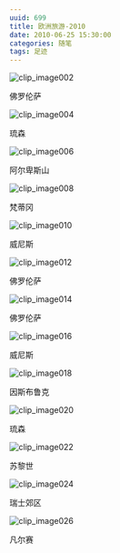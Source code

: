 ```yaml
---
uuid: 699
title: 欧洲旅游-2010
date: 2010-06-25 15:30:00
categories: 随笔
tags: 足迹
---
```

![clip_image002](https://skywind3000.github.io/images/blog/wp-content/2011/04/clip_image002_thumb5.jpg)

佛罗伦萨

![clip_image004](https://skywind3000.github.io/images/blog/wp-content/2011/04/clip_image004_thumb3.jpg)

琉森

![clip_image006](https://skywind3000.github.io/images/blog/wp-content/2011/04/clip_image006_thumb2.jpg)

阿尔卑斯山

![clip_image008](https://skywind3000.github.io/images/blog/wp-content/2011/04/clip_image008_thumb2.jpg)

梵蒂冈

![clip_image010](https://skywind3000.github.io/images/blog/wp-content/2011/04/clip_image010_thumb2.jpg)

威尼斯

![clip_image012](https://skywind3000.github.io/images/blog/wp-content/2011/04/clip_image012_thumb2.jpg)

佛罗伦萨

![clip_image014](https://skywind3000.github.io/images/blog/wp-content/2011/04/clip_image014_thumb1.jpg)

佛罗伦萨

![clip_image016](https://skywind3000.github.io/images/blog/wp-content/2011/04/clip_image016_thumb1.jpg)

威尼斯

![clip_image018](https://skywind3000.github.io/images/blog/wp-content/2011/04/clip_image018_thumb1.jpg)

因斯布鲁克

![clip_image020](https://skywind3000.github.io/images/blog/wp-content/2011/04/clip_image020_thumb1.jpg)

琉森

![clip_image022](https://skywind3000.github.io/images/blog/wp-content/2011/04/clip_image022_thumb1.jpg)

苏黎世

![clip_image024](https://skywind3000.github.io/images/blog/wp-content/2011/04/clip_image024_thumb1.jpg)

瑞士郊区

![clip_image026](https://skywind3000.github.io/images/blog/wp-content/2011/04/clip_image026_thumb1.jpg)

凡尔赛

